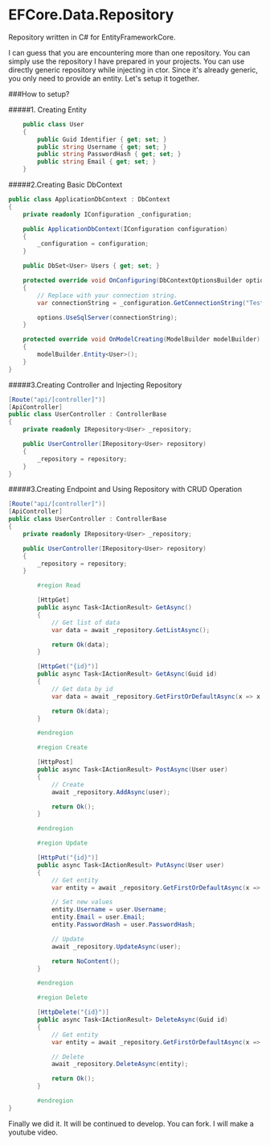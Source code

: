 EFCore.Data.Repository
======================

Repository written in C# for EntityFrameworkCore.

I can guess that you are encountering more than one repository. You can simply use the repository I have prepared in your projects. You can use directly generic repository while injecting in ctor. Since it's already generic, you only need to provide an entity. Let's setup it together.


###How to setup?

#####1. Creating Entity

```csharp
    public class User
    {
        public Guid Identifier { get; set; }
        public string Username { get; set; }
        public string PasswordHash { get; set; }
        public string Email { get; set; }
    }
```

#####2.Creating Basic DbContext

```csharp
public class ApplicationDbContext : DbContext
{
    private readonly IConfiguration _configuration;

    public ApplicationDbContext(IConfiguration configuration)
    {
        _configuration = configuration;
    }

    public DbSet<User> Users { get; set; }

    protected override void OnConfiguring(DbContextOptionsBuilder options)
    {
        // Replace with your connection string.
        var connectionString = _configuration.GetConnectionString("TestDbConnection");

        options.UseSqlServer(connectionString);
    }

    protected override void OnModelCreating(ModelBuilder modelBuilder)
    {
        modelBuilder.Entity<User>();
    }
}
```

#####3.Creating Controller and Injecting Repository

```csharp
[Route("api/[controller]")]
[ApiController]
public class UserController : ControllerBase
{
    private readonly IRepository<User> _repository;

    public UserController(IRepository<User> repository)
    {
        _repository = repository;
    }
}
```

#####3.Creating Endpoint and Using Repository with CRUD Operation

```csharp
[Route("api/[controller]")]
[ApiController]
public class UserController : ControllerBase
{
    private readonly IRepository<User> _repository;

    public UserController(IRepository<User> repository)
    {
        _repository = repository;
    }

        #region Read

        [HttpGet]
        public async Task<IActionResult> GetAsync()
        {
            // Get list of data
            var data = await _repository.GetListAsync();

            return Ok(data);
        }

        [HttpGet("{id}")]
        public async Task<IActionResult> GetAsync(Guid id)
        {
            // Get data by id
            var data = await _repository.GetFirstOrDefaultAsync(x => x.Identifier == id);

            return Ok(data);
        }

        #endregion

        #region Create

        [HttpPost]
        public async Task<IActionResult> PostAsync(User user)
        {
            // Create
            await _repository.AddAsync(user);

            return Ok();
        }

        #endregion

        #region Update

        [HttpPut("{id}")]
        public async Task<IActionResult> PutAsync(User user)
        {
            // Get entity
            var entity = await _repository.GetFirstOrDefaultAsync(x => x.Identifier.Equals(user.Identifier));

            // Set new values
            entity.Username = user.Username;
            entity.Email = user.Email;
            entity.PasswordHash = user.PasswordHash;

            // Update
            await _repository.UpdateAsync(user);

            return NoContent();
        }

        #endregion

        #region Delete

        [HttpDelete("{id}")]
        public async Task<IActionResult> DeleteAsync(Guid id)
        {
            // Get entity
            var entity = await _repository.GetFirstOrDefaultAsync(x => x.Identifier.Equals(id));

            // Delete
            await _repository.DeleteAsync(entity);

            return Ok();
        }

        #endregion
}
```

Finally we did it. It will be continued to develop. You can fork. 
I will make a youtube video.
